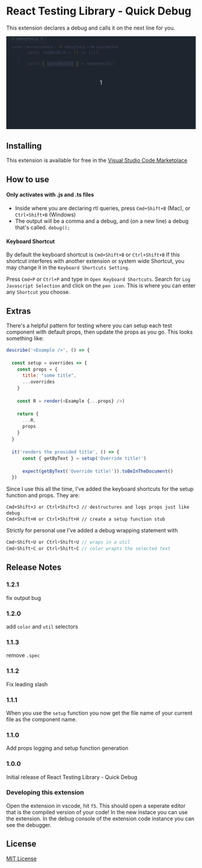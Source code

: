 # React Testing Library - Quick Debug

This extension declares a debug and calls it on the next line for you. 

![demo of how rtl-debug works](images/rtl-debug.gif)

## Installing

This extension is available for free in the [Visual Studio Code Marketplace](https://marketplace.visualstudio.com/items?itemName=fitzsimonsdevin.rtl-quick-debug)

## How to use

#### Only activates with .js and .ts files

* Inside where you are declaring rtl queries, press `Cmd+Shift+B` (Mac), or `Ctrl+Shift+B` (Windows)
* The output will be a comma and a debug, and (on a new line) a debug that's called. `debug();`

#### Keyboard Shortcut
By default the keyboard shortcut is `Cmd+Shift+B` or `Ctrl+Shift+B`
If this shortcut interferes with another extension or system wide Shortcut, you may change it in the `Keyboard Shortcuts Setting`.

Press `Cmd+P` or `Ctrl+P` and type in `Open Keyboard Shortcuts`.
Search for `Log Javascript Selection` and click on the `pen icon`.
This is where you can enter any `Shortcut` you choose.

## Extras

There's a helpful pattern for testing where you can setup each test component with default props, then update the props as you go. This looks something like:
```js
describe('<Example />', () => {

  const setup = overrides => {
    const props = {
      title: "some title",
      ...overrides
    }

    const R = render(<Example {...props} />)

    return {
      ...R,
      props
    }
  }

  it('renders the provided title', () => {
      const { getByText } = setup('Override title!')

      expect(getByText('Override title!')).toBeInTheDocument()
  })
```

Since I use this all the time, I've added the keyboard shortcuts for the setup function and props. They are:

```
Cmd+Shift+J or Ctrl+Shift+J // destructures and logs props just like debug
Cmd+Shift+H or Ctrl+Shift+H // create a setup function stub
```

Strictly for personal use I've added a debug wrapping statement with 
```js
Cmd+Shift+U or Ctrl+Shift+U // wraps in a util
Cmd+Shift+C or Ctrl+Shift+C // color wrapts the selected text
```


## Release Notes

### 1.2.1

fix output bug
### 1.2.0

add `color` and `util` selectors

### 1.1.3

remove `.spec`

### 1.1.2

Fix leading slash

### 1.1.1

When you use the `setup` function you now get the file name of your current file as the component name.

### 1.1.0

Add props logging and setup function generation

### 1.0.0

Initial release of React Testing Library - Quick Debug

### Developing this extension

Open the extension in vscode, hit `f5`. This should open a seperate editor that is the compiled version of your code!
In the new instace you can use the extension. In the debug console of the extension code instance you can see the debugger.

## License
[MIT License](LICENSE)